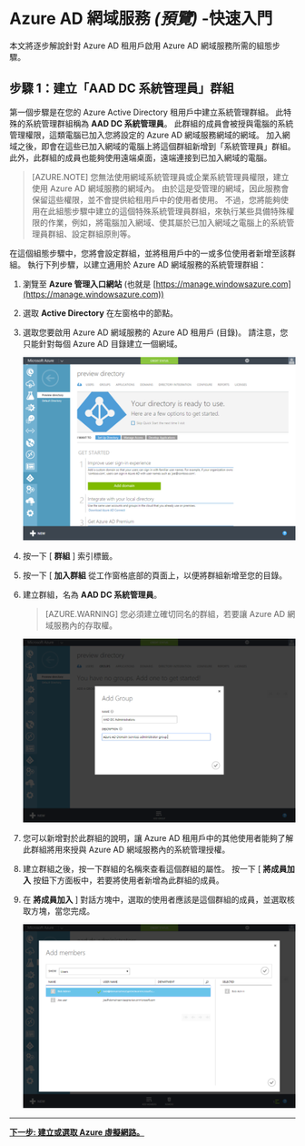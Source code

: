 <properties
    pageTitle="Azure Active Directory 網域服務預覽：開始使用 | Microsoft Azure"
    description="開始使用 Azure Active Directory 網域服務"
    services="active-directory-ds"
    documentationCenter=""
    authors="mahesh-unnikrishnan"
    manager="udayh"
    editor="inhenk"/>

<tags
    ms.service="active-directory-ds"
    ms.workload="identity"
    ms.tgt_pltfrm="na"
    ms.devlang="na"
    ms.topic="article"
    ms.date="10/12/2015"
    ms.author="maheshu"/>

# Azure AD 網域服務 *(預覽)* -快速入門

本文將逐步解說針對 Azure AD 租用戶啟用 Azure AD 網域服務所需的組態步驟。

## 步驟 1：建立「AAD DC 系統管理員」群組
第一個步驟是在您的 Azure Active Directory 租用戶中建立系統管理群組。 此特殊的系統管理群組稱為 **AAD DC 系統管理員**。 此群組的成員會被授與電腦的系統管理權限，這類電腦已加入您將設定的 Azure AD 網域服務網域的網域。 加入網域之後，即會在這些已加入網域的電腦上將這個群組新增到「系統管理員」群組。 此外，此群組的成員也能夠使用遠端桌面，遠端連接到已加入網域的電腦。  

> [AZURE.NOTE] 您無法使用網域系統管理員或企業系統管理員權限，建立使用 Azure AD 網域服務的網域內。 由於這是受管理的網域，因此服務會保留這些權限，並不會提供給租用戶中的使用者使用。 不過，您將能夠使用在此組態步驟中建立的這個特殊系統管理員群組，來執行某些具備特殊權限的作業，例如，將電腦加入網域、使其屬於已加入網域之電腦上的系統管理員群組、設定群組原則等。

在這個組態步驟中，您將會設定群組，並將租用戶中的一或多位使用者新增至該群組。 執行下列步驟，以建立適用於 Azure AD 網域服務的系統管理群組：

1. 瀏覽至 **Azure 管理入口網站** (也就是 [https://manage.windowsazure.com](https://manage.windowsazure.com))
2. 選取 **Active Directory** 在左窗格中的節點。
3. 選取您要啟用 Azure AD 網域服務的 Azure AD 租用戶 (目錄)。 請注意，您只能針對每個 Azure AD 目錄建立一個網域。

    ![選取 Azure AD 目錄](./media/active-directory-domain-services-getting-started/select-aad-directory.png)

4. 按一下 [ **群組** ] 索引標籤。
5. 按一下 [ **加入群組** 從工作窗格底部的頁面上，以便將群組新增至您的目錄。
6. 建立群組，名為 **AAD DC 系統管理員**。

    > [AZURE.WARNING] 您必須建立確切同名的群組，若要讓 Azure AD 網域服務內的存取權。

    ![建立系統管理員群組](./media/active-directory-domain-services-getting-started/create-admin-group.png)

7. 您可以新增對於此群組的說明，讓 Azure AD 租用戶中的其他使用者能夠了解此群組將用來授與 Azure AD 網域服務內的系統管理授權。
8. 建立群組之後，按一下群組的名稱來查看這個群組的屬性。 按一下 [ **將成員加入** 按鈕下方面板中，若要將使用者新增為此群組的成員。
9. 在 **將成員加入** ] 對話方塊中，選取的使用者應該是這個群組的成員，並選取核取方塊，當您完成。

    ![將使用者新增至系統管理員群組](./media/active-directory-domain-services-getting-started/add-group-members.png)

---
[**下一步: 建立或選取 Azure 虛擬網路。**](active-directory-ds-getting-started-vnet.md)

